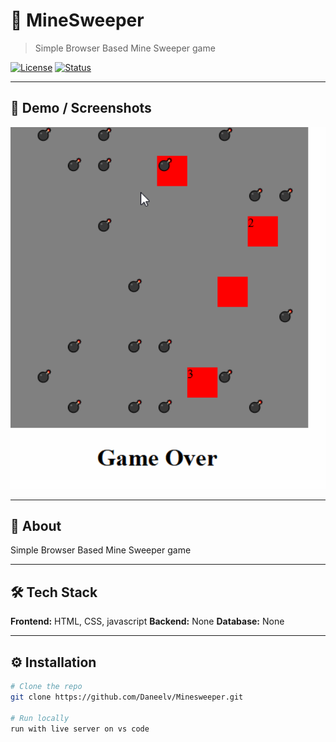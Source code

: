 # 🚀 MineSweeper

> Simple Browser Based Mine Sweeper game

[![License](https://img.shields.io/badge/license-MIT-blue.svg)](LICENSE)
[![Status](https://img.shields.io/badge/status-repo%20only-active.svg)]()

---

## 📸 Demo / Screenshots

<p align="center">
  <img src="docs/minesweeper.gif" alt="minesweeper gif" width="700">
</p>

---

## 📜 About

Simple Browser Based Mine Sweeper game

---

## 🛠 Tech Stack

**Frontend:** HTML, CSS, javascript
**Backend:** None
**Database:** None

---

## ⚙️ Installation

```bash
# Clone the repo
git clone https://github.com/Daneelv/Minesweeper.git

# Run locally
run with live server on vs code
```
